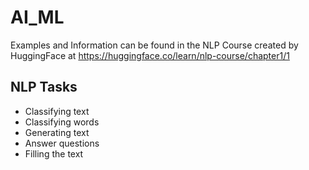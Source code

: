 # AI_ML

Examples and Information can be found in the NLP Course created by HuggingFace at https://huggingface.co/learn/nlp-course/chapter1/1

## NLP Tasks

- Classifying text
- Classifying words
- Generating text 
- Answer questions
- Filling the text

